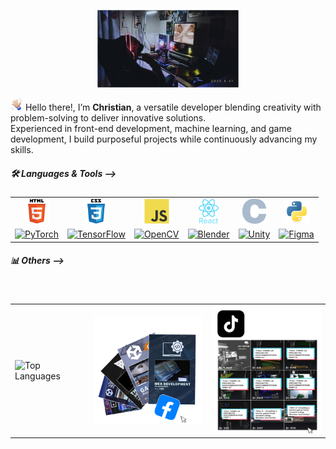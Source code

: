


<p align="center">
  <img src="./pic1.png" alt="Setup Image" width="45%" />
</p>
<p>
<p>

   <img src="./hand.webp" alt="Wave Hello" width="20" />  Hello there!, I’m **Christian**, a versatile developer blending creativity with problem-solving to deliver innovative solutions.  
Experienced in front-end development, machine learning, and game development, I build purposeful projects while continuously advancing my skills.

</p>





<h5><strong>🛠️ Languages & Tools --> </strong></h5>

<table align="center">
  <tr>
    <td align="center"><a href="https://www.w3.org/html/" target="_blank"><img src="https://raw.githubusercontent.com/devicons/devicon/master/icons/html5/html5-original-wordmark.svg" alt="HTML5" height="40"/></a></td>
    <td align="center"><a href="https://www.w3schools.com/css/" target="_blank"><img src="https://raw.githubusercontent.com/devicons/devicon/master/icons/css3/css3-original-wordmark.svg" alt="CSS3" height="40"/></a></td>
    <td align="center"><a href="https://developer.mozilla.org/en-US/docs/Web/JavaScript" target="_blank"><img src="https://raw.githubusercontent.com/devicons/devicon/master/icons/javascript/javascript-original.svg" alt="JavaScript" height="40"/></a></td>
    <td align="center"><a href="https://reactjs.org/" target="_blank"><img src="https://raw.githubusercontent.com/devicons/devicon/master/icons/react/react-original-wordmark.svg" alt="React" height="40"/></a></td>
    <td align="center"><a href="https://www.cprogramming.com/" target="_blank"><img src="https://raw.githubusercontent.com/devicons/devicon/master/icons/c/c-original.svg" alt="C" height="40"/></a></td>
    <td align="center"><a href="https://www.python.org" target="_blank"><img src="https://raw.githubusercontent.com/devicons/devicon/master/icons/python/python-original.svg" alt="Python" height="40"/></a></td>
  </tr>
  <tr>
    <td align="center"><a href="https://pytorch.org/" target="_blank"><img src="https://www.vectorlogo.zone/logos/pytorch/pytorch-icon.svg" alt="PyTorch" height="40"/></a></td>
    <td align="center"><a href="https://www.tensorflow.org" target="_blank"><img src="https://www.vectorlogo.zone/logos/tensorflow/tensorflow-icon.svg" alt="TensorFlow" height="40"/></a></td>
    <td align="center"><a href="https://opencv.org/" target="_blank"><img src="https://www.vectorlogo.zone/logos/opencv/opencv-icon.svg" alt="OpenCV" height="40"/></a></td>
    <td align="center"><a href="https://www.blender.org/" target="_blank"><img src="https://download.blender.org/branding/community/blender_community_badge_white.svg" alt="Blender" height="40"/></a></td>
    <td align="center"><a href="https://unity.com/" target="_blank"><img src="https://www.vectorlogo.zone/logos/unity3d/unity3d-icon.svg" alt="Unity" height="40"/></a></td>
    <td align="center"><a href="https://www.figma.com/" target="_blank"><img src="https://www.vectorlogo.zone/logos/figma/figma-icon.svg" alt="Figma" height="40"/></a></td>
  </tr>
</table>





<h5>📊 Others --> </strong></h5>
<br>

<table align="center">
  <tr>
    <td>
      <img src="https://github-readme-stats.vercel.app/api/top-langs?username=christiannamondina&show_icons=true&theme=tokyonight&locale=en&layout=compact" alt="Top Languages" />
    </td>
    <td>
      <a href="https://www.facebook.com/parqchris/" target="_blank" rel="noopener noreferrer">
        <img src="./Doc_platform.png" alt="Documentation Platform" width="200px" />
      </a>
    </td>
    <td>
          <a href="https://www.tiktok.com/@parkqdev/" target="_blank" rel="noopener noreferrer">
        <img src="./Doc_platform1.2.png" alt="Documentation Platform" width="200px" />
      </a>
    </td>
  </tr>
</table>


